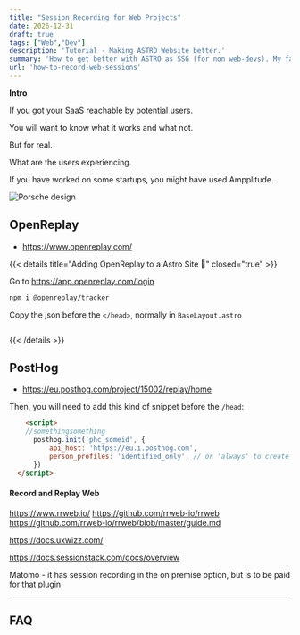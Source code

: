 ```yaml
---
title: "Session Recording for Web Projects"
date: 2026-12-31
draft: true
tags: ["Web","Dev"]
description: 'Tutorial - Making ASTRO Website better.'
summary: 'How to get better with ASTRO as SSG (for non web-devs). My favourite components for Astro.'
url: 'how-to-record-web-sessions'
---
```


**Intro**

If you got your SaaS reachable by potential users.

You will want to know what it works and what not.

But for real.

What are the users experiencing.

If you have worked on some startups, you might have used Ampplitude.

![Porsche design](/blog_img/outro/porsche.png)


## OpenReplay

* https://www.openreplay.com/

{{< details title="Adding OpenReplay to a Astro Site 📌" closed="true" >}}

Go to https://app.openreplay.com/login


```sh
npm i @openreplay/tracker
```

Copy the json before the `</head>`, normally in `BaseLayout.astro`

```json

```

{{< /details >}}

## PostHog

* https://eu.posthog.com/project/15002/replay/home

Then, you will need to add this kind of snippet before the `/head`:

```html
    <script>
    //somethingsomething 
      posthog.init('phc_someid', {
          api_host: 'https://eu.i.posthog.com',
          person_profiles: 'identified_only', // or 'always' to create profiles for anonymous users as well
      })
  </script>
```

#### Record and Replay Web

https://www.rrweb.io/
https://github.com/rrweb-io/rrweb
https://github.com/rrweb-io/rrweb/blob/master/guide.md

https://docs.uxwizz.com/

https://docs.sessionstack.com/docs/overview

Matomo - it has session recording in the on premise option, but is to be paid for that plugin

---

## FAQ